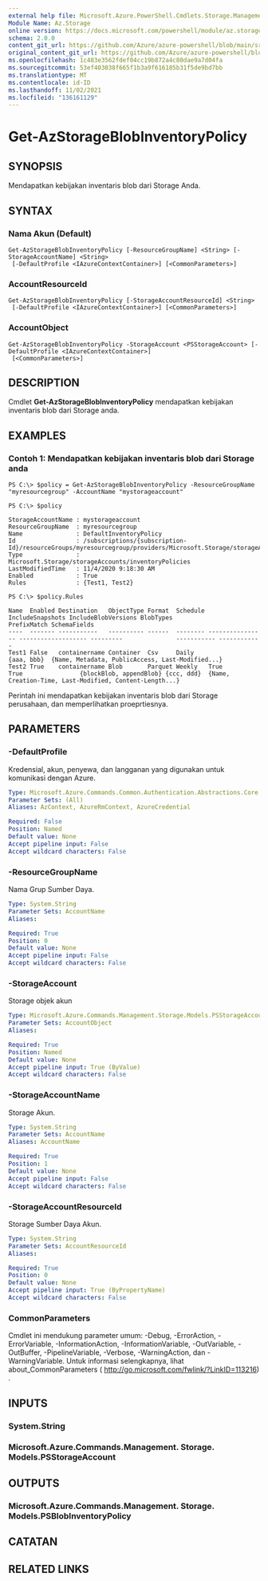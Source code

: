 ```yaml
---
external help file: Microsoft.Azure.PowerShell.Cmdlets.Storage.Management.dll-Help.xml
Module Name: Az.Storage
online version: https://docs.microsoft.com/powershell/module/az.storage/get-azstorageblobinventorypolicy
schema: 2.0.0
content_git_url: https://github.com/Azure/azure-powershell/blob/main/src/Storage/Storage.Management/help/Get-AzStorageBlobInventoryPolicy.md
original_content_git_url: https://github.com/Azure/azure-powershell/blob/main/src/Storage/Storage.Management/help/Get-AzStorageBlobInventoryPolicy.md
ms.openlocfilehash: 1c483e3562fdef04cc19b872a4c80dae9a7d04fa
ms.sourcegitcommit: 53ef403038f665f1b3a9f616185b31f5de9bd7bb
ms.translationtype: MT
ms.contentlocale: id-ID
ms.lasthandoff: 11/02/2021
ms.locfileid: "136161129"
---
```

# Get-AzStorageBlobInventoryPolicy

## SYNOPSIS
Mendapatkan kebijakan inventaris blob dari Storage Anda.

## SYNTAX

### Nama Akun (Default)
```
Get-AzStorageBlobInventoryPolicy [-ResourceGroupName] <String> [-StorageAccountName] <String>
 [-DefaultProfile <IAzureContextContainer>] [<CommonParameters>]
```

### AccountResourceId
```
Get-AzStorageBlobInventoryPolicy [-StorageAccountResourceId] <String>
 [-DefaultProfile <IAzureContextContainer>] [<CommonParameters>]
```

### AccountObject
```
Get-AzStorageBlobInventoryPolicy -StorageAccount <PSStorageAccount> [-DefaultProfile <IAzureContextContainer>]
 [<CommonParameters>]
```

## DESCRIPTION
Cmdlet **Get-AzStorageBlobInventoryPolicy** mendapatkan kebijakan inventaris blob dari Storage anda.

## EXAMPLES

### Contoh 1: Mendapatkan kebijakan inventaris blob dari Storage anda
```
PS C:\> $policy = Get-AzStorageBlobInventoryPolicy -ResourceGroupName "myresourcegroup" -AccountName "mystorageaccount"

PS C:\> $policy 

StorageAccountName : mystorageaccount
ResourceGroupName  : myresourcegroup
Name               : DefaultInventoryPolicy
Id                 : /subscriptions/{subscription-Id}/resourceGroups/myresourcegroup/providers/Microsoft.Storage/storageAccounts/mystorageaccount/inventoryPolicies/default
Type               : Microsoft.Storage/storageAccounts/inventoryPolicies
LastModifiedTime   : 11/4/2020 9:18:30 AM
Enabled            : True
Rules              : {Test1, Test2}

PS C:\> $policy.Rules

Name  Enabled Destination   ObjectType Format  Schedule IncludeSnapshots IncludeBlobVersions BlobTypes               PrefixMatch SchemaFields                                           
----  ------- -----------   ---------- ------  -------- ---------------- ------------------- ---------               ----------- ------------                                           
Test1 False   containername Container  Csv     Daily                                                                 {aaa, bbb}  {Name, Metadata, PublicAccess, Last-Modified...}       
Test2 True    containername Blob       Parquet Weekly   True             True                {blockBlob, appendBlob} {ccc, ddd}  {Name, Creation-Time, Last-Modified, Content-Length...}
```

Perintah ini mendapatkan kebijakan inventaris blob dari Storage perusahaan, dan memperlihatkan proeprtiesnya.

## PARAMETERS

### -DefaultProfile
Kredensial, akun, penyewa, dan langganan yang digunakan untuk komunikasi dengan Azure.

```yaml
Type: Microsoft.Azure.Commands.Common.Authentication.Abstractions.Core.IAzureContextContainer
Parameter Sets: (All)
Aliases: AzContext, AzureRmContext, AzureCredential

Required: False
Position: Named
Default value: None
Accept pipeline input: False
Accept wildcard characters: False
```

### -ResourceGroupName
Nama Grup Sumber Daya.

```yaml
Type: System.String
Parameter Sets: AccountName
Aliases:

Required: True
Position: 0
Default value: None
Accept pipeline input: False
Accept wildcard characters: False
```

### -StorageAccount
Storage objek akun

```yaml
Type: Microsoft.Azure.Commands.Management.Storage.Models.PSStorageAccount
Parameter Sets: AccountObject
Aliases:

Required: True
Position: Named
Default value: None
Accept pipeline input: True (ByValue)
Accept wildcard characters: False
```

### -StorageAccountName
Storage Akun.

```yaml
Type: System.String
Parameter Sets: AccountName
Aliases: AccountName

Required: True
Position: 1
Default value: None
Accept pipeline input: False
Accept wildcard characters: False
```

### -StorageAccountResourceId
Storage Sumber Daya Akun.

```yaml
Type: System.String
Parameter Sets: AccountResourceId
Aliases:

Required: True
Position: 0
Default value: None
Accept pipeline input: True (ByPropertyName)
Accept wildcard characters: False
```

### CommonParameters
Cmdlet ini mendukung parameter umum: -Debug, -ErrorAction, -ErrorVariable, -InformationAction, -InformationVariable, -OutVariable, -OutBuffer, -PipelineVariable, -Verbose, -WarningAction, dan -WarningVariable. Untuk informasi selengkapnya, lihat about_CommonParameters ( http://go.microsoft.com/fwlink/?LinkID=113216) .

## INPUTS

### System.String

### Microsoft.Azure.Commands.Management. Storage. Models.PSStorageAccount

## OUTPUTS

### Microsoft.Azure.Commands.Management. Storage. Models.PSBlobInventoryPolicy

## CATATAN

## RELATED LINKS
